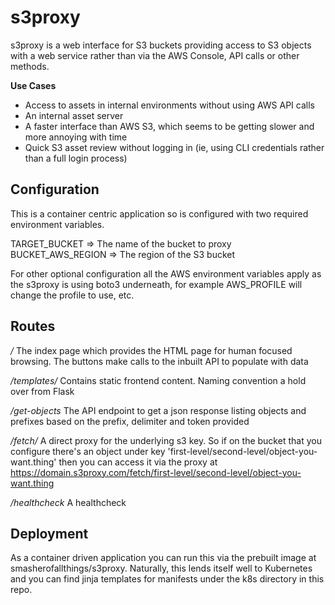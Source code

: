 # s3proxy

s3proxy is a web interface for S3 buckets providing access to S3 objects with a web service rather than via the AWS Console, API calls or other methods.

**Use Cases**

- Access to assets in internal environments without using AWS API calls
- An internal asset server
- A faster interface than AWS S3, which seems to be getting slower and more annoying with time
- Quick S3 asset review without logging in (ie, using CLI credentials rather than a full login process)

## Configuration

This is a container centric application so is configured with two required environment variables.

TARGET_BUCKET => The name of the bucket to proxy
BUCKET_AWS_REGION => The region of the S3 bucket

For other optional configuration all the AWS environment variables apply as the s3proxy is using boto3 underneath, for example AWS_PROFILE will change the profile to use, etc.

## Routes

*/*
The index page which provides the HTML page for human focused browsing. The buttons make calls to the inbuilt API to populate with data

*/templates/<path>*
Contains static frontend content. Naming convention a hold over from Flask

*/get-objects*
The API endpoint to get a json response listing objects and prefixes based on the prefix, delimiter and token provided

*/fetch/<path>*
A direct proxy for the underlying s3 key. So if on the bucket that you configure there's an object under key 'first-level/second-level/object-you-want.thing' then you can access it via the proxy at https://domain.s3proxy.com/fetch/first-level/second-level/object-you-want.thing

*/healthcheck*
A healthcheck

## Deployment

As a container driven application you can run this via the prebuilt image at smasherofallthings/s3proxy. Naturally, this lends itself well to Kubernetes and you can find jinja templates for manifests under the k8s directory in this repo.

